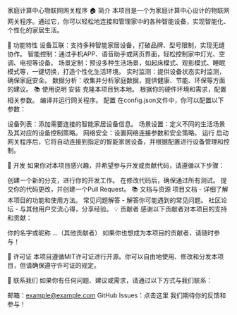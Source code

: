 家庭计算中心物联网网关程序
🏠 简介
本项目是一个为家庭计算中心设计的物联网网关程序。通过它，你可以轻松地连接和管理家中的各种智能设备，实现智能化、个性化的家居生活。

🚀 功能特性
设备互联：支持多种智能家居设备，打破品牌、型号限制，实现无缝协作。
智能控制：通过手机APP、语音助手或网页界面，轻松控制家中灯光、空调、电视等设备。
场景定制：预设多种生活场景，如起床模式、观影模式、睡眠模式等，一键切换，打造个性化生活环境。
实时监测：提供设备状态实时监测，确保家庭安全。
数据分析：收集并分析家庭数据，提供健康、节能、环保等方面的建议。
📚 使用说明
安装
克隆本项目到本地。
根据你的硬件环境和需求，配置相关参数。
编译并运行网关程序。
配置
在config.json文件中，你可以配置以下参数：

设备列表：添加需要连接的智能家居设备信息。
场景设置：定义不同的生活场景及其对应的设备控制策略。
网络安全：设置网络连接参数和安全策略。
运行
启动网关程序后，它将自动连接到指定的智能家居设备，并根据配置进行设备管理和控制。

🔧 开发
如果你对本项目感兴趣，并希望参与开发或贡献代码，请遵循以下步骤：

创建一个新的分支，进行你的开发工作。
在修改代码后，确保通过所有测试。
提交你的代码更改，并创建一个Pull Request。
📚 文档与资源
项目文档 - 详细了解本项目的功能和使用方法。
常见问题解答 - 解答你可能遇到的常见问题。
社区论坛 - 与其他用户交流心得，分享经验。
💡 贡献者
感谢以下贡献者对本项目的支持和贡献：

你的名字或昵称
...（其他贡献者）
如果你也想成为本项目的贡献者，请随时参与！

📜 许可证
本项目遵循MIT许可证进行开源。你可以自由地使用、修改和分发本项目，但请确保遵守许可证的规定。

💌 联系我们
如果你有任何问题、建议或需求，请通过以下方式与我们联系：

邮箱：example@example.com
GitHub Issues：点击这里
我们期待你的反馈和参与！